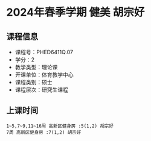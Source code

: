 # 2024年春季学期 健美 胡宗好






## 课程信息

- 课程号：PHED6411Q.07
- 学分：2
- 教学类型：理论课
- 开课单位：体育教学中心
- 课程类别：硕士
- 课程层次：研究生课程

## 上课时间

```
1~5,7~9,11~16周 高新区健身房 :5(1,2) 胡宗好
7周 高新区健身房 :7(1,2) 胡宗好
```

